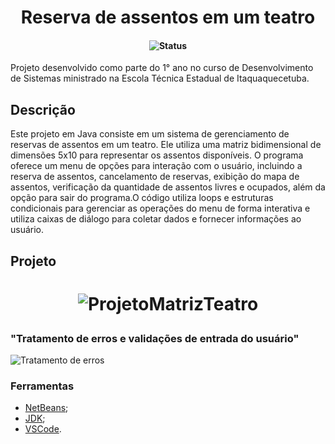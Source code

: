 <h1 align="center">Reserva de assentos em um teatro</h1>
<h4 align="center">

<p align="center">
  <img src="https://img.shields.io/badge/status-concluído-brightgreen.svg" alt="Status" />
</p>

</h4>
Projeto desenvolvido como parte do 1° ano no curso de Desenvolvimento de Sistemas ministrado na Escola Técnica Estadual de Itaquaquecetuba. 

## Descrição
<p align=>Este projeto em Java consiste em um sistema de gerenciamento de reservas de assentos em um teatro. Ele utiliza uma matriz bidimensional de dimensões 5x10 para representar os assentos disponíveis. O programa oferece um menu de opções para interação com o usuário, incluindo a reserva de assentos, cancelamento de reservas, exibição do mapa de assentos, verificação da quantidade de assentos livres e ocupados, além da opção para sair do programa.O código utiliza loops e estruturas condicionais para gerenciar as operações do menu de forma interativa e utiliza caixas de diálogo para coletar dados e fornecer informações ao usuário.</p>

## Projeto

<h1 align="center">
  
![ProjetoMatrizTeatro](https://github.com/mamkot/ProjetoMatrizTeatro/assets/102431539/b817c5d6-8806-4b78-a410-47ac0d66f384)

<h3>"Tratamento de erros e validações de entrada do usuário"</h3>

![Tratamento de erros](https://github.com/mamkot/ProjetoMatrizTeatro/assets/102431539/2d3c69c0-629a-4575-a04b-56ef1bc8984e)

</h1>

### Ferramentas

- [NetBeans](https://netbeans.apache.org/download/index.html);
- [JDK](https://www.oracle.com/br/java/technologies/downloads);
- [VSCode](https://code.visualstudio.com/download).